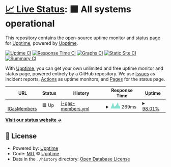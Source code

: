 # [📈 Live Status](https://upptime.github.io/upptime): <!--live status--> **🟩 All systems operational**

This repository contains the open-source uptime monitor and status page for [Upptime](https://upptime.js.org), powered by [Upptime](https://github.com/upptime/upptime).

[![Uptime CI](https://github.com/HoracioImagen/Monitor/workflows/Uptime%20CI/badge.svg)](https://github.com/HoracioImagen/Monitor/actions?query=workflow%3A%22Uptime+CI%22)
[![Response Time CI](https://github.com/HoracioImagen/Monitor/workflows/Response%20Time%20CI/badge.svg)](https://github.com/HoracioImagen/Monitor/actions?query=workflow%3A%22Response+Time+CI%22)
[![Graphs CI](https://github.com/HoracioImagen/Monitor/workflows/Graphs%20CI/badge.svg)](https://github.com/HoracioImagen/Monitor/actions?query=workflow%3A%22Graphs+CI%22)
[![Static Site CI](https://github.com/HoracioImagen/Monitor/workflows/Static%20Site%20CI/badge.svg)](https://github.com/HoracioImagen/Monitor/actions?query=workflow%3A%22Static+Site+CI%22)
[![Summary CI](https://github.com/HoracioImagen/Monitor/workflows/Summary%20CI/badge.svg)](https://github.com/HoracioImagen/Monitor/actions?query=workflow%3A%22Summary+CI%22)

With [Upptime](https://upptime.js.org), you can get your own unlimited and free uptime monitor and status page, powered entirely by a GitHub repository. We use [Issues](https://github.com/upptime/upptime/issues) as incident reports, [Actions](https://github.com/HoracioImagen/Monitor/actions) as uptime monitors, and [Pages](https://upptime.github.io/upptime) for the status page.

<!--start: status pages-->
<!-- This summary is generated by Upptime (https://github.com/upptime/upptime) -->
<!-- Do not edit this manually, your changes will be overwritten -->
<!-- prettier-ignore -->
| URL | Status | History | Response Time | Uptime |
| --- | ------ | ------- | ------------- | ------ |
| <img alt="" src="https://favicons.githubusercontent.com/www.igasmembers.mx" height="13"> [IGasMembers](https://www.igasmembers.mx) | 🟩 Up | [i-gas-members.yml](https://github.com/HoracioImagen/Monitor/commits/HEAD/history/i-gas-members.yml) | <details><summary><img alt="Response time graph" src="./graphs/i-gas-members/response-time-week.png" height="20"> 269ms</summary><br><a href="https://HoracioImagen.github.io/Monitor/history/i-gas-members"><img alt="Response time 369" src="https://img.shields.io/endpoint?url=https%3A%2F%2Fraw.githubusercontent.com%2FHoracioImagen%2FMonitor%2FHEAD%2Fapi%2Fi-gas-members%2Fresponse-time.json"></a><br><a href="https://HoracioImagen.github.io/Monitor/history/i-gas-members"><img alt="24-hour response time 252" src="https://img.shields.io/endpoint?url=https%3A%2F%2Fraw.githubusercontent.com%2FHoracioImagen%2FMonitor%2FHEAD%2Fapi%2Fi-gas-members%2Fresponse-time-day.json"></a><br><a href="https://HoracioImagen.github.io/Monitor/history/i-gas-members"><img alt="7-day response time 269" src="https://img.shields.io/endpoint?url=https%3A%2F%2Fraw.githubusercontent.com%2FHoracioImagen%2FMonitor%2FHEAD%2Fapi%2Fi-gas-members%2Fresponse-time-week.json"></a><br><a href="https://HoracioImagen.github.io/Monitor/history/i-gas-members"><img alt="30-day response time 381" src="https://img.shields.io/endpoint?url=https%3A%2F%2Fraw.githubusercontent.com%2FHoracioImagen%2FMonitor%2FHEAD%2Fapi%2Fi-gas-members%2Fresponse-time-month.json"></a><br><a href="https://HoracioImagen.github.io/Monitor/history/i-gas-members"><img alt="1-year response time 369" src="https://img.shields.io/endpoint?url=https%3A%2F%2Fraw.githubusercontent.com%2FHoracioImagen%2FMonitor%2FHEAD%2Fapi%2Fi-gas-members%2Fresponse-time-year.json"></a></details> | <details><summary><a href="https://HoracioImagen.github.io/Monitor/history/i-gas-members">98.01%</a></summary><a href="https://HoracioImagen.github.io/Monitor/history/i-gas-members"><img alt="All-time uptime 99.90%" src="https://img.shields.io/endpoint?url=https%3A%2F%2Fraw.githubusercontent.com%2FHoracioImagen%2FMonitor%2FHEAD%2Fapi%2Fi-gas-members%2Fuptime.json"></a><br><a href="https://HoracioImagen.github.io/Monitor/history/i-gas-members"><img alt="24-hour uptime 100.00%" src="https://img.shields.io/endpoint?url=https%3A%2F%2Fraw.githubusercontent.com%2FHoracioImagen%2FMonitor%2FHEAD%2Fapi%2Fi-gas-members%2Fuptime-day.json"></a><br><a href="https://HoracioImagen.github.io/Monitor/history/i-gas-members"><img alt="7-day uptime 98.01%" src="https://img.shields.io/endpoint?url=https%3A%2F%2Fraw.githubusercontent.com%2FHoracioImagen%2FMonitor%2FHEAD%2Fapi%2Fi-gas-members%2Fuptime-week.json"></a><br><a href="https://HoracioImagen.github.io/Monitor/history/i-gas-members"><img alt="30-day uptime 99.54%" src="https://img.shields.io/endpoint?url=https%3A%2F%2Fraw.githubusercontent.com%2FHoracioImagen%2FMonitor%2FHEAD%2Fapi%2Fi-gas-members%2Fuptime-month.json"></a><br><a href="https://HoracioImagen.github.io/Monitor/history/i-gas-members"><img alt="1-year uptime 99.90%" src="https://img.shields.io/endpoint?url=https%3A%2F%2Fraw.githubusercontent.com%2FHoracioImagen%2FMonitor%2FHEAD%2Fapi%2Fi-gas-members%2Fuptime-year.json"></a></details>

<!--end: status pages-->

[**Visit our status website →**](https://upptime.github.io/upptime)

## 📄 License

- Powered by: [Upptime](https://github.com/upptime/upptime)
- Code: [MIT](./LICENSE) © [Upptime](https://upptime.js.org)
- Data in the `./history` directory: [Open Database License](https://opendatacommons.org/licenses/odbl/1-0/)
